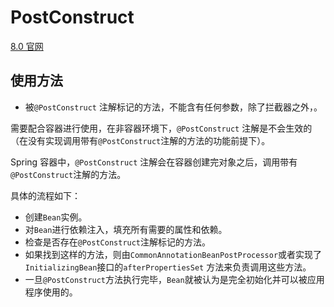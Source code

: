 # PostConstruct

[8.0 官网](https://docs.oracle.com/javase/8/docs/api/javax/annotation/PostConstruct.html)

## 使用方法

* 被`@PostConstruct` 注解标记的方法，不能含有任何参数，除了拦截器之外，。

需要配合容器进行使用，在非容器环境下，`@PostConstruct` 注解是不会生效的（在没有实现调用带有`@PostConstruct`注解的方法的功能前提下）。




Spring 容器中，`@PostConstruct` 注解会在容器创建完对象之后，调用带有`@PostConstruct`注解的方法。

具体的流程如下：

* 创建`Bean`实例。
* 对`Bean`进行依赖注入，填充所有需要的属性和依赖。
* 检查是否存在`@PostConstruct`注解标记的方法。
* 如果找到这样的方法，则由`CommonAnnotationBeanPostProcessor`或者实现了`InitializingBean`接口的`afterPropertiesSet`
  方法来负责调用这些方法。
* 一旦`@PostConstruct`方法执行完毕，`Bean`就被认为是完全初始化并可以被应用程序使用的。

